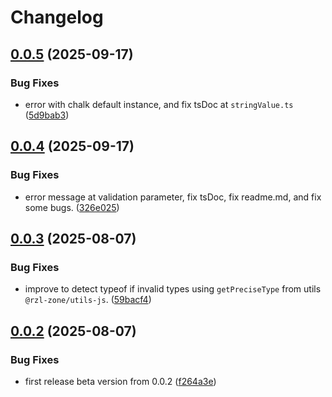 # Changelog

## [0.0.5](https://github.com/rzl-zone/ziggy-route/compare/v0.0.4...v0.0.5) (2025-09-17)


### Bug Fixes

* error with chalk default instance, and fix tsDoc at `stringValue.ts` ([5d9bab3](https://github.com/rzl-zone/ziggy-route/commit/5d9bab3c464b6b21414c010febdb03a6fb84f3d3))

## [0.0.4](https://github.com/rzl-zone/ziggy-route/compare/v0.0.3...v0.0.4) (2025-09-17)


### Bug Fixes

* error message at validation parameter, fix tsDoc, fix readme.md, and fix some bugs. ([326e025](https://github.com/rzl-zone/ziggy-route/commit/326e025fd61eea8203c19d286ac81fb4cb3a10e0))

## [0.0.3](https://github.com/rzl-zone/ziggy-route/compare/v0.0.2...v0.0.3) (2025-08-07)


### Bug Fixes

* improve to detect typeof if invalid types using `getPreciseType` from utils `@rzl-zone/utils-js`. ([59bacf4](https://github.com/rzl-zone/ziggy-route/commit/59bacf4ee49e0f53b29f51e3245e9276fa0f61de))

## [0.0.2](https://github.com/rzl-zone/ziggy-route/compare/v0.0.1...v0.0.2) (2025-08-07)


### Bug Fixes

* first release beta version from 0.0.2 ([f264a3e](https://github.com/rzl-zone/ziggy-route/commit/f264a3e9c63abc610ba8f31fa6471c02783493a9))
